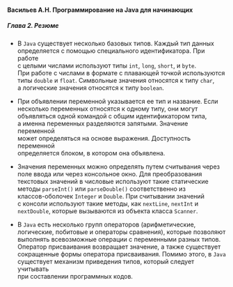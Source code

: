 #### Васильев А.Н. Программирование на Java для начинающих
##### Глава 2. Резюме

* В `Java` существует несколько базовых типов. Каждый тип данных  
определяется с помощью специального идентификатора. При работе  
с целыми числами используют типы `int`, `long`, `short`, и `byte`.  
При работе с числами в формате с плавающей точкой используются  
типы `double` и `float`. Символьные значения относятся к типу `char`,  
а логические значения относятся к типу `boolean`.

* При объявлении переменной указывается ее тип и название. Если  
несколько переменных относятся к одному типу, они могут  
объявляться одной командой с общим идентификатором типа,  
а именна переменных разделяются запятыми. Значение переменной  
может определяться на основе выражения. Доступность переменной  
определяется блоком, в котором она объявлена.

* Значения переменных можно определять путем считывания через  
поле ввода или через консольное окно. Для преобразования  
текстовых значений в числовые используют такие статические  
методы `parseInt()` или `parseDouble()` соответственно из  
классов-оболочек `Integer` и `Double`. При считывании значений  
с консоли используют такие методы, как `nextLine`, `nextInt` и  
`nextDouble`, которые вызываются из объекта класса `Scanner`.

* В `Java` есть несколько групп операторов (арифметические,  
логические, побитовые и операторы сравнения), которые позволяют  
выполнять всевозможные операции с переменными разных типов.  
Оператор присваивания возвращает значение, а также существует  
сокращенные формы оператора присваивания. Помимо этого, в `Java`  
существует механизм приведения типов, который следует учитывать  
при составлении программных кодов.